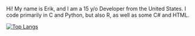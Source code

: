 Hi! My name is Erik, and 
I am a 15 y/o Developer from the United States. I code primarily in C and Python, but also R, as well as some C# and HTML.

[![Top Langs](https://github-readme-stats.vercel.app/api/top-langs/?username=EriktheRDev&layout=compact)](https://github.com/anuraghazra/github-readme-stats)
